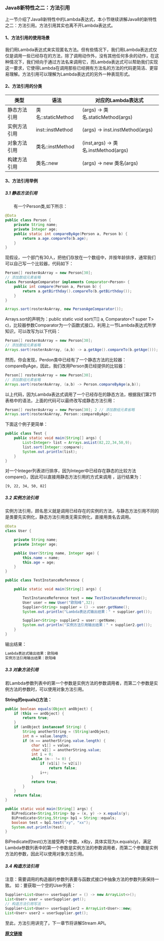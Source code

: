 ### Java8新特性之二：方法引用
上一节介绍了Java8新特性中的Lambda表达式，本小节继续讲解Java8的新特性之二：方法引用。方法引用其实也离不开Lambda表达式。
#### 1、方法引用的使用场景
我们用Lambda表达式来实现匿名方法。但有些情况下，我们用Lambda表达式仅仅是调用一些已经存在的方法，除了调用动作外，没有其他任何多余的动作，在这种情况下，我们倾向于通过方法名来调用它，而Lambda表达式可以帮助我们实现这一要求，它使得Lambda在调用那些已经拥有方法名的方法的代码更简洁、更容易理解。方法引用可以理解为Lambda表达式的另外一种表现形式。
#### 2、方法引用的分类
|类型|语法|对应的Lambda表达式|
|-|-|-|
|静态方法引用|类名::staticMethod|(args) -> 类名.staticMethod(args)|
|实例方法引用|inst::instMethod|(args) -> inst.instMethod(args)|
|对象方法引用|类名::instMethod|(inst,args) -> 类名.instMethod(args)|
|构建方法引用|类名::new|(args) -> new 类名(args)|

####  3、方法引用举例
##### 3.1 静态方法引用
　　有一个Person类,如下所示：
```java
@Data
public class Person {
    private String name;
    private Integer age;
    public static int compareByAge(Person a, Person b) {
        return a.age.compareTo(b.age);
    }
}
```
现假设，一个部门有30人，把他们存放在一个数组中，并按年龄排序，通常我们可以自己写一个比较器，代码如下：
```java
Person[] rosterAsArray = new Person[30];
// 添加数组元素省略
class PersonAgeComparator implements Comparator<Person> {
    public int compare(Person a, Person b) {
        return a.getBirthday().compareTo(b.getBirthday());
    }
}

Arrays.sort(rosterAsArray, new PersonAgeComparator());
```
Arrays.sort的声明为：public static <T> void sort(T[] a, Comparator<? super T> c)，比较器参数Comparator为一个函数式接口，利用上一节Lambda表达式所学知识，可以改写为以下代码：
```java
Person[] rosterAsArray = new Person[30];
// 添加数组元素省略
Arrays.sort(rosterAsArray, (a,b) -> a.getAge().compareTo(b.getAge()));
```
然而，你会发现，Perdon类中已经有了一个静态方法的比较器：compareByAge，因此，我们改用Person类已经提供的比较器：
```java
Person[] rosterAsArray = new Person[30];
// 添加数组元素省略
Arrays.sort(rosterAsArray, (a,b) -> Person.compareByAge(a,b));
```
以上代码，因为Lambda表达式调用了一个已经存在的静态方法，根据我们第2节表格中的语法，上面的代码可以最终改写成静态方法引用：
```java
Person[] rosterAsArray = new Person[30]; 2 // 添加数组元素省略
Arrays.sort(rosterAsArray, Person::compareByAge);
```
下面这个例子更简单：
```java
public class Test {
    public static void main(String[] args) {
        List<Integer> list = Arrays.asList(82,22,34,50,9);
        list.sort(Integer::compare);
        System.out.println(list);
    }
}
```
对一个Integer列表进行排序，因为Integer中已经存在静态的比较方法compare()，因此可以直接用静态方法引用的方式来调用 ，运行结果为：
```
[9, 22, 34, 50, 82]
```
##### 3.2 实例方法引用
实例方法引用，顾名思义就是调用已经存在的实例的方法，与静态方法引用不同的是类要先实例化，静态方法引用类无需实例化，直接用类名去调用。
```java
@Data
class User {

    private String name;
    private Integer age;

    public User(String name, Integer age) {
        this.name = name;
        this.age = age;
    }
}

public class TestInstanceReference {

    public static void main(String[] args) {

        TestInstanceReference test = new TestInstanceReference();
        User user = new User("欧阳峰",32);
        Supplier<String> supplier = () -> user.getName();
        System.out.println("Lambda表达式输出结果：" + supplier.get());

        Supplier<String> supplier2 = user::getName;
        System.out.println("实例方法引用输出结果：" + supplier2.get());
    }
}
```
输出结果：
```java
Lambda表达式输出结果：欧阳峰
实例方法引用输出结果：欧阳峰
```
##### 3.3 对象方法引用
若Lambda参数列表中的第一个参数是实例方法的参数调用者，而第二个参数是实例方法的参数时，可以使用对象方法引用。

**String的equals()方法：**
```java
public boolean equals(Object anObject) {
    if (this == anObject) {
        return true;
    }
    if (anObject instanceof String) {
        String anotherString = (String)anObject;
        int n = value.length;
        if (n == anotherString.value.length) {
            char v1[] = value;
            char v2[] = anotherString.value;
            int i = 0;
            while (n-- != 0) {
                if (v1[i] != v2[i])
                    return false;
                i++;
            }
            return true;
        }
    }
    return false;
}
```
```java
public static void main(String[] args) {
   BiPredicate<String,String> bp = (x, y) -> x.equals(y);
   BiPredicate<String,String> bp1 = String::equals;
   boolean test = bp1.test("xy", "xx");
   System.out.println(test);
}
```
BiPredicate的test()方法接受两个参数，x和y，具体实现为x.equals(y)，满足Lambda参数列表中的第一个参数是实例方法的参数调用者，而第二个参数是实例方法的参数，因此可以使用对象方法引用。

##### 3.4 构造方法引用
注意：需要调用的构造器的参数列表要与函数式接口中抽象方法的参数列表保持一致。
如：要获取一个空的User列表：
```java
Supplier<List<User>> userSupplier = () -> new ArrayList<>();
List<User> user = userSupplier.get();
// 构造方法引用写法
Supplier<List<User>> userSupplier2 = ArrayList<User>::new;
List<User> user2 = userSupplier.get();
```
至此，方法引用讲完了，下一章节将讲解Stream API。

**[原文链接](https://www.cnblogs.com/wuhenzhidu/p/10727065.html)**